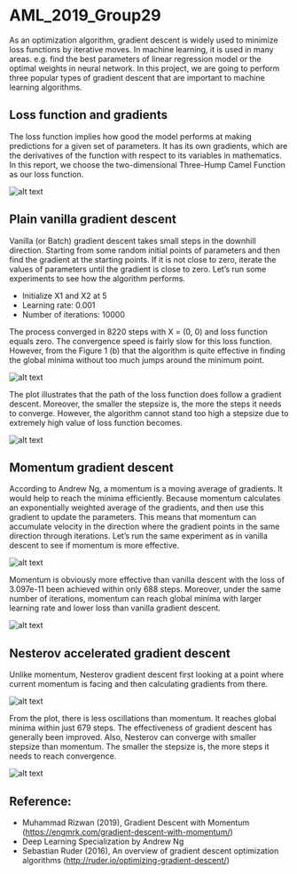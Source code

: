 # AML_2019_Group29
As an optimization algorithm, gradient descent is widely used to minimize loss functions by iterative moves. In machine learning, it is used in many areas. e.g. find the best parameters of linear regression model or the optimal weights in neural network. In this project, we are going to perform three popular types of gradient descent that are important to machine learning algorithms.
 
## Loss function and gradients
The loss function implies how good the model performs at making predictions for a given set of parameters. It has its own gradients, which are the derivatives of the function with respect to its variables in mathematics. In this report, we choose the two-dimensional Three-Hump Camel Function as our loss function.

![alt text](https://user-images.githubusercontent.com/52373417/61050393-d1d56080-a3de-11e9-81eb-3361a0792f7f.png)
 
## Plain vanilla gradient descent
Vanilla (or Batch) gradient descent takes small steps in the downhill direction. Starting from some random initial points of parameters and then find the gradient at the starting points. If it is not close to zero, iterate the values of parameters until the gradient is close to zero. Let’s run some experiments to see how the algorithm performs.
 
* Initialize X1 and X2 at 5
* Learning rate: 0.001
* Number of iterations: 10000
 
The process converged in 8220 steps with X = (0, 0) and loss function equals zero. The convergence speed is fairly slow for this loss function. However, from the Figure 1 (b) that the algorithm is quite effective in finding the global minima without too much jumps around the minimum point. 
 
![alt text](https://user-images.githubusercontent.com/52373417/60932957-377afd00-a2b8-11e9-94e4-140318469e1d.png)
 
The plot illustrates that the path of the loss function does follow a gradient descent. Moreover, the smaller the stepsize is, the more the steps it needs to converge. However, the algorithm cannot stand too high a stepsize due to extremely high value of loss function becomes. 

![alt text](https://user-images.githubusercontent.com/52373417/60933215-3b5b4f00-a2b9-11e9-98d1-cc84f68d8977.png)
 
## Momentum gradient descent
According to Andrew Ng, a momentum is a moving average of gradients. It would help to reach the minima efficiently. Because momentum calculates an exponentially weighted average of the gradients, and then use this gradient to update the parameters. This means that momentum can accumulate velocity in the direction where the gradient points in the same direction through iterations. Let’s run the same experiment as in vanilla descent to see if momentum is more effective.
 
![alt text](https://user-images.githubusercontent.com/52373417/60927968-91bd9300-a2a3-11e9-9913-38cbb64addc5.png)

Momentum is obviously more effective than vanilla descent with the loss of 3.097e-11 been achieved within only 688 steps. Moreover, under the same number of iterations, momentum can reach global minima with larger learning rate and lower loss than vanilla gradient descent.

![alt text](https://user-images.githubusercontent.com/52373417/60933051-a2c4cf00-a2b8-11e9-95f0-eb183dead555.png)
 
## Nesterov accelerated gradient descent
Unlike momentum, Nesterov gradient descent first looking at a point where current momentum is facing and then calculating gradients from there.
 
![alt text](https://user-images.githubusercontent.com/52373417/60927999-aac64400-a2a3-11e9-9207-4ebc82d850e0.png)
 
From the plot, there is less oscillations than momentum. It reaches global minima within just 679 steps. The effectiveness of gradient descent has generally been improved. Also, Nesterov can converge with smaller stepsize than momentum. The smaller the stepsize is, the more steps it needs to reach convergence. 

![alt text](https://user-images.githubusercontent.com/52373417/60933029-86289700-a2b8-11e9-8027-beda6845082d.png)

## Reference:
* Muhammad Rizwan (2019), Gradient Descent with Momentum (https://engmrk.com/gradient-descent-with-momentum/)
* Deep Learning Specialization by Andrew Ng
* Sebastian Ruder (2016), An overview of gradient descent optimization algorithms (http://ruder.io/optimizing-gradient-descent/)


